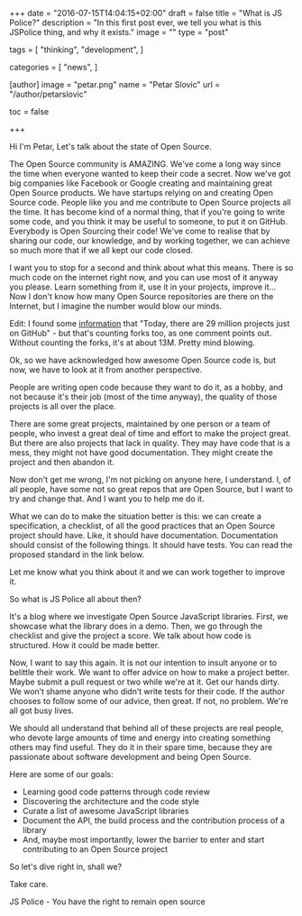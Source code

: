 +++
date = "2016-07-15T14:04:15+02:00"
draft = false
title = "What is JS Police?"
description = "In this first post ever, we tell you what is this JSPolice thing, and why it exists."
image = ""
type = "post"

tags = [
  "thinking",
  "development",
]

categories = [
  "news",
]

[author]
image = "petar.png"
name = "Petar Slovic"
url = "/author/petarslovic"

toc = false

+++

Hi I'm Petar, Let's talk about the state of Open Source.

The Open Source community is AMAZING. We've come a long way since the time when everyone wanted to keep their code a secret. Now we've got big companies like Facebook or Google creating and maintaining great Open Source products. We have startups relying on and creating Open Source code. People like you and me contribute to Open Source projects all the time. It has become kind of a normal thing, that if you're going to write some code, and you think it may be useful to someone, to put it on GitHub. Everybody is Open Sourcing their code! We've come to realise that by sharing our code, our knowledge, and by working together, we can achieve so much more that if we all kept our code closed.

I want you to stop for a second and think about what this means. There is so much code on the internet right now, and you can use most of it anyway you please. Learn something from it, use it in your projects, improve it... Now I don't know how many Open Source repositories are there on the Internet, but I imagine the number would blow our minds.

Edit: I found some [information](https://medium.com/@nayafia/we-re-in-a-brave-new-post-open-source-world-56ef46d152a3#.besu9ft0i) that "Today, there are 29 million projects just on GitHub" - but that's counting forks too, as one comment points out. Without counting the forks, it's at about 13M. Pretty mind blowing.

Ok, so we have acknowledged how awesome Open Source code is,  but now, we have to look at it from another perspective.

People are writing open code because they want to do it, as a hobby, and not because it's their job (most of the time anyway), the quality of those projects is all over the place.

There are some great projects, maintained by one person or a team of people, who invest a great deal of time and effort to make the project great. But there are also projects that lack in quality. They may have code that is a mess, they might not have good documentation. They might create the project and then abandon it.

Now don't get me wrong, I'm not picking on anyone here, I understand. I, of all people, have some not so great repos that are Open Source, but I want to try and change that. And I want you to help me do it.

What we can do to make the situation better is this: we can create a specification, a checklist, of all the good practices that an Open Source project should have. Like, it should have documentation. Documentation should consist of the following things. It should have tests. You can read the proposed standard in the link below.

Let me know what you think about it and we can work together to improve it.

So what is JS Police all about then?

It's a blog where we investigate Open Source JavaScript libraries.
First, we showcase what the library does in a demo.
Then, we go through the checklist and give the project a score. We talk about how code is structured. How it could be made better.

Now, I want to say this again. It is not our intention to insult anyone or to belittle their work. We want to offer advice on how to make a project better. Maybe submit a pull request or two while we're at it. Get our hands dirty.
We won’t shame anyone who didn’t write tests for their code.
If the author chooses to follow some of our advice, then great.
If not, no problem. We're all got busy lives. 

We should all understand that behind all of these projects are real people, who devote large amounts of time and energy into creating something others may find useful. They do it in their spare time, because they are passionate about software development and being Open Source. 

Here are some of our goals:
- Learning good code patterns through code review
- Discovering the architecture and the code style
- Curate a list of awesome JavaScript libraries
- Document the API, the build process and the contribution process of a library
- And, maybe most importantly, lower the barrier to enter and start contributing to an Open Source project

So let's dive right in, shall we?

Take care.

JS Police - You have the right to remain open source